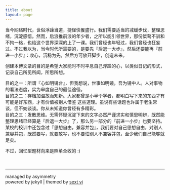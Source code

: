```yaml
---
title: about
layout: page
---
```


当今网络时代，世俗浮躁当道，捷径快餐盛行。我们需要适当的减缓步伐，整理思绪，沉淀感悟。然而，后浪推前浪的年少者，之所以能引领世界，那份桀骜不驯和不拘一格，也给这个世界深深的上了一课。我们曾经也年轻过，我们曾经也狂妄过。不过我以为，当今时代所需要的，是要先『后退一大步』，然后还要能再『前进一小步』：收心，沉稳为先，然后方可放开脚步，创造未来。

创建本博文录的目的是希望大家能时不时平息自己浮躁的心，以类似日记的形式，记录自己所见所闻，所思所想。

目的之一：所谓『心如明镜台』，但我想说，世事如明镜，吾为镜中人。人对事物的看法态度，实为审度自己的最佳途径。  
目的之二：存档加温故而知新。大家都曾是小半个学者，都明白写下来的东西才有可能是好东西，才有价值被别人借鉴 这些道理。虽说有些话题也许属于老生常谈，但不妨谈谈。你从未知道你曾经有多精彩。  
目的之三：发散思维。无需怀疑沉淀下来的文字必然严谨求实和慎思明辨，既然能整理思绪已经算是『后退一大步』了，那么另一部分的『前进一小步』也要坚持。某校的校训中还包含过『思想自由，兼容并包』，我们要对自己思想自由，对别人兼容并包，既然要写，就要敢写，也不要怕别人不兼容并包，至少我们自己能够就足矣。

不过，回忆型题材向来是照单全收的 :)
<br><br><br>

***
managed by asymmetry <br>
powered by jekyll | themed by [sext vi](http://lhzhang.com)
